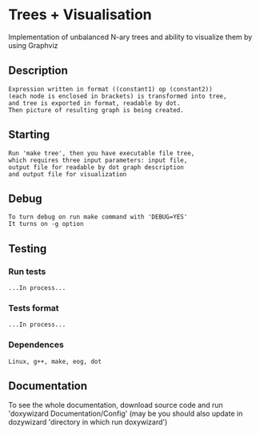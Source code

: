 # Trees + Visualisation
Implementation of unbalanced N-ary trees and ability to visualize them by using Graphviz

## Description
    Expression written in format ((constant1) op (constant2))
    (each node is enclosed in brackets) is transformed into tree,
    and tree is exported in format, readable by dot.
    Then picture of resulting graph is being created.

## Starting
    Run 'make tree', then you have executable file tree, 
    which requires three input parameters: input file, 
    output file for readable by dot graph description
    and output file for visualization

## Debug
    To turn debug on run make command with 'DEBUG=YES'
    It turns on -g option

## Testing
### Run tests
    ...In process...
### Tests format
    ...In process...

### Dependences
    Linux, g++, make, eog, dot

## Documentation
To see the whole documentation, download source code and run 'doxywizard Documentation/Config'
(may be you should also update in dozywizard 'directory in which run doxywizard')
